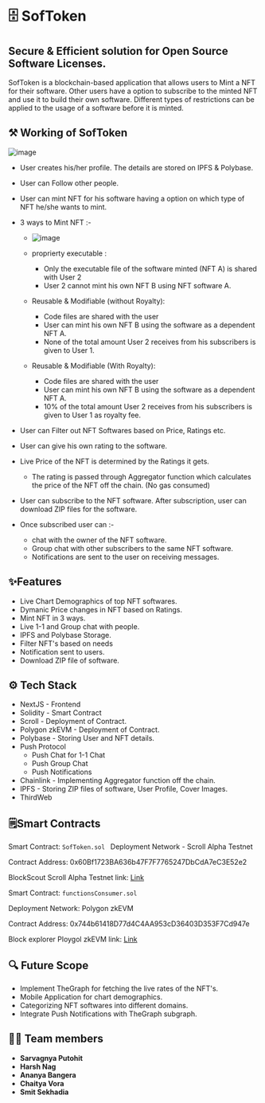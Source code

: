# 🗄️ SofToken
## Secure & Efficient solution for Open Source Software Licenses.
SofToken is a blockchain-based application that allows users to Mint a NFT for their software. Other users have a option to subscribe to the minted NFT and use it to build their own software. Different types of restrictions can be applied to the usage of a software before it is minted.





## ⚒️ Working of SofToken


![image](https://user-images.githubusercontent.com/90528630/227774600-76e0ca14-1cc6-4e79-a5ae-be979421c0e6.png)


- User creates his/her profile. The details are stored on IPFS & Polybase.
- User can Follow other people.
- User can mint NFT for his software having a option on which type of NFT he/she wants to mint.
- 3 ways to Mint NFT :-

    - ![image](https://user-images.githubusercontent.com/90528630/227760594-4ecbd8d5-dd14-4b2d-a8fd-388e6fdc3eaa.png)

    - proprierty executable : 
        - Only the executable file of the software minted (NFT A) is shared with User 2
        - User 2 cannot mint his own NFT B using NFT software A.
     
    - Reusable & Modifiable (without Royalty):
        - Code files are shared with the user
        - User can mint his own NFT B using the software as a dependent NFT A.
        - None of the total amount User 2 receives from his subscribers is given to User 1.

    - Reusable & Modifiable (With Royalty):
        - Code files are shared with the user
        - User can mint his own NFT B using the software as a dependent NFT A.
        - 10% of the total amount User 2 receives from his subscribers is given to User 1 as royalty fee.
- User can Filter out NFT Softwares based on Price, Ratings etc.
- User can give his own rating to the software.
- Live Price of the NFT is determined by the Ratings it gets.
    - The rating is passed through Aggregator function which calculates the price of the NFT off the chain. (No gas consumed)
- User can subscribe to the NFT software. After subscription, user can download ZIP files for the software.
- Once subscribed user can :-
    - chat with the owner of the NFT software.
    - Group chat with other subscribers to the same NFT software.
    - Notifications are sent to the user on receiving messages.



## ✨Features
- Live Chart Demographics of top NFT softwares.
- Dymanic Price changes in NFT based on Ratings.
- Mint NFT in 3 ways.
- Live 1-1 and Group chat with people.
- IPFS and Polybase Storage.
- Filter NFT's based on needs
- Notification sent to users.
- Download ZIP file of software.

## ⚙️ Tech Stack
- NextJS - Frontend
- Solidity - Smart Contract
- Scroll - Deployment of Contract.
- Polygon zkEVM - Deployment of Contract.
- Polybase - Storing User and NFT details.
- Push Protocol 
    - Push Chat for 1-1 Chat
    - Push Group Chat
    - Push Notifications
- Chainlink - Implementing Aggregator function off the chain.
- IPFS - Storing ZIP files of software, User Profile, Cover Images.
- ThirdWeb


## 🗒️Smart Contracts
Smart Contract: `SofToken.sol
`
Deployment Network - Scroll Alpha Testnet

Contract Address: 0x60Bf1723BA636b47F7F7765247DbCdA7eC3E52e2

BlockScout Scroll Alpha Testnet link: [Link](https://blockscout.scroll.io/address/0x60Bf1723BA636b47F7F7765247DbCdA7eC3E52e2)


Smart Contract: `functionsConsumer.sol`

Deployment Network: Polygon zkEVM

Contract Address: 0x744b61418D77d4C4AA953cD36403D353F7Cd947e

Block explorer Ploygol zkEVM link:  [Link](https://testnet-zkevm.polygonscan.com/address/0x744b61418D77d4C4AA953cD36403D353F7Cd947e)

## 🔍 Future Scope
- Implement TheGraph for fetching the live rates of the NFT's.
- Mobile Application for chart demographics.
- Categorizing NFT softwares into different domains.
- Integrate Push Notifications with TheGraph subgraph.


## 👩‍💻 Team members

- **Sarvagnya Putohit**
- **Harsh Nag**
- **Ananya Bangera**
- **Chaitya Vora**
- **Smit Sekhadia**
